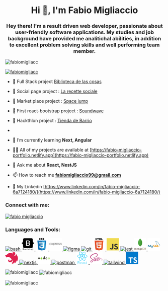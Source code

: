 <h1 align="center">Hi 👋, I'm Fabio Migliaccio</h1>
<h3 align="center">Hey there! I'm a result driven web developer, passionate about user-friendly software applications. My studies and job background have provided me analitichal abilities, in addition to excellent problem solving skills and well performing team member.</h3>

<p align="left"> <img src="https://komarev.com/ghpvc/?username=fabiomigliacc&label=Profile%20views&color=0e75b6&style=flat" alt="fabiomigliacc" /> </p>

<p align="left"> <a href="https://github.com/ryo-ma/github-profile-trophy"><img src="https://github-profile-trophy.vercel.app/?username=fabiomigliacc" alt="fabiomigliacc" /></a> </p>

- 🔭 Full Stack project [Biblioteca de las cosas](https://github.com/cosateca/cosatk-front)

- 🔭 Social page project : [La recette sociale](https://github.com/factoriaf5-p52/front-recette-social-las-abuelas)

- 🔭 Market place project : [Space jump](https://github.com/spacejam-marketplace/space-jump)
- 🔭 First react-bootstrap project : [Soundwave](https://github.com/FabioMigliacc/sound_wave_react-boostrap-typescript)
- 🔭 Hackthlon project : [Tienda de Barrio](https://github.com/LidiaLG/TdB-Hackaton)
- 
- 🌱 I’m currently learning **Next, Angular**

- 👨‍💻 All of my projects are available at [https://fabio-migliaccio-portfolio.netlify.app](https://fabio-migliaccio-portfolio.netlify.app)

- 💬 Ask me about **React, NestJS**

- 📫 How to reach me **fabiomigliaccio99@gmail.com**

- 📄 My Linkedin [https://www.linkedin.com/in/fabio-migliaccio-6a7124180/](https://www.linkedin.com/in/fabio-migliaccio-6a7124180/)

<h3 align="left">Connect with me:</h3>
<p align="left">
<a href="https://linkedin.com/in/fabio migliaccio" target="blank"><img align="center" src="https://raw.githubusercontent.com/rahuldkjain/github-profile-readme-generator/master/src/images/icons/Social/linked-in-alt.svg" alt="fabio migliaccio" height="30" width="40" /></a>
</p>

<h3 align="left">Languages and Tools:</h3>
<p align="left"> <a href="https://www.gnu.org/software/bash/" target="_blank" rel="noreferrer"> <img src="https://www.vectorlogo.zone/logos/gnu_bash/gnu_bash-icon.svg" alt="bash" width="40" height="40"/> </a> <a href="https://getbootstrap.com" target="_blank" rel="noreferrer"> <img src="https://raw.githubusercontent.com/devicons/devicon/master/icons/bootstrap/bootstrap-plain-wordmark.svg" alt="bootstrap" width="40" height="40"/> </a> <a href="https://www.w3schools.com/css/" target="_blank" rel="noreferrer"> <img src="https://raw.githubusercontent.com/devicons/devicon/master/icons/css3/css3-original-wordmark.svg" alt="css3" width="40" height="40"/> </a> <a href="https://expressjs.com" target="_blank" rel="noreferrer"> <img src="https://raw.githubusercontent.com/devicons/devicon/master/icons/express/express-original-wordmark.svg" alt="express" width="40" height="40"/> </a> <a href="https://www.figma.com/" target="_blank" rel="noreferrer"> <img src="https://www.vectorlogo.zone/logos/figma/figma-icon.svg" alt="figma" width="40" height="40"/> </a> <a href="https://git-scm.com/" target="_blank" rel="noreferrer"> <img src="https://www.vectorlogo.zone/logos/git-scm/git-scm-icon.svg" alt="git" width="40" height="40"/> </a> <a href="https://www.w3.org/html/" target="_blank" rel="noreferrer"> <img src="https://raw.githubusercontent.com/devicons/devicon/master/icons/html5/html5-original-wordmark.svg" alt="html5" width="40" height="40"/> </a> <a href="https://developer.mozilla.org/en-US/docs/Web/JavaScript" target="_blank" rel="noreferrer"> <img src="https://raw.githubusercontent.com/devicons/devicon/master/icons/javascript/javascript-original.svg" alt="javascript" width="40" height="40"/> </a> <a href="https://jestjs.io" target="_blank" rel="noreferrer"> <img src="https://www.vectorlogo.zone/logos/jestjsio/jestjsio-icon.svg" alt="jest" width="40" height="40"/> </a> <a href="https://www.mongodb.com/" target="_blank" rel="noreferrer"> <img src="https://raw.githubusercontent.com/devicons/devicon/master/icons/mongodb/mongodb-original-wordmark.svg" alt="mongodb" width="40" height="40"/> </a> <a href="https://www.mysql.com/" target="_blank" rel="noreferrer"> <img src="https://raw.githubusercontent.com/devicons/devicon/master/icons/mysql/mysql-original-wordmark.svg" alt="mysql" width="40" height="40"/> </a> <a href="https://nestjs.com/" target="_blank" rel="noreferrer"> <img src="https://raw.githubusercontent.com/devicons/devicon/master/icons/nestjs/nestjs-plain.svg" alt="nestjs" width="40" height="40"/> </a> <a href="https://nextjs.org/" target="_blank" rel="noreferrer"> <img src="https://cdn.worldvectorlogo.com/logos/nextjs-2.svg" alt="nextjs" width="40" height="40"/> </a> <a href="https://nodejs.org" target="_blank" rel="noreferrer"> <img src="https://raw.githubusercontent.com/devicons/devicon/master/icons/nodejs/nodejs-original-wordmark.svg" alt="nodejs" width="40" height="40"/> </a> <a href="https://postman.com" target="_blank" rel="noreferrer"> <img src="https://www.vectorlogo.zone/logos/getpostman/getpostman-icon.svg" alt="postman" width="40" height="40"/> </a> <a href="https://reactjs.org/" target="_blank" rel="noreferrer"> <img src="https://raw.githubusercontent.com/devicons/devicon/master/icons/react/react-original-wordmark.svg" alt="react" width="40" height="40"/> </a> <a href="https://sass-lang.com" target="_blank" rel="noreferrer"> <img src="https://raw.githubusercontent.com/devicons/devicon/master/icons/sass/sass-original.svg" alt="sass" width="40" height="40"/> </a> <a href="https://tailwindcss.com/" target="_blank" rel="noreferrer"> <img src="https://www.vectorlogo.zone/logos/tailwindcss/tailwindcss-icon.svg" alt="tailwind" width="40" height="40"/> </a> <a href="https://www.typescriptlang.org/" target="_blank" rel="noreferrer"> <img src="https://raw.githubusercontent.com/devicons/devicon/master/icons/typescript/typescript-original.svg" alt="typescript" width="40" height="40"/> </a> </p>

<p><img align="left" src="https://github-readme-stats.vercel.app/api/top-langs?username=fabiomigliacc&show_icons=true&locale=en&layout=compact" alt="fabiomigliacc" /></p>

<p>&nbsp;<img align="center" src="https://github-readme-stats.vercel.app/api?username=fabiomigliacc&show_icons=true&locale=en" alt="fabiomigliacc" /></p>

<p><img align="center" src="https://github-readme-streak-stats.herokuapp.com/?user=fabiomigliacc&" alt="fabiomigliacc" /></p>
